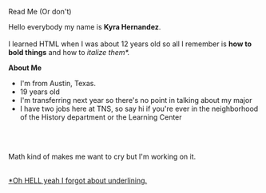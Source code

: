 <font face='helvetica'></font>
Read Me (Or don't)


Hello everybody my name is <b>Kyra Hernandez</b>. 
<br></brI>
<br></brI>
I learned HTML when I was about 12 years old so all I remember is <b>how to bold things</b> and how to <i>italize them*.</i> 



<b>About Me</b>

 - I'm from Austin, Texas. 
 - 19 years old
 - I'm transferring next year so there's no point in talking about my major
 - I have two jobs here at TNS, so say hi if you're ever in the neighborhood of the History department or the Learning Center
 
 <br>
 </br>
 
 <c>Math kind of makes me want to cry but I'm working on it.</c>








<br>
<U>*Oh HELL yeah I forgot about underlining.</U>
</br>

